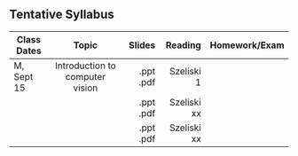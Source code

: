 
## **Tentative** Syllabus

| Class Dates   | Topic                 | Slides  | Reading | Homework/Exam |
| ------------- |:---------------------:| -------:| -------:| ------------: |
| M, Sept 15    | Introduction to computer vision | .ppt .pdf | Szeliski 1 | |
|  | | .ppt .pdf | Szeliski xx| |
|  | | .ppt .pdf | Szeliski xx| |


